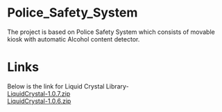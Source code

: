 # Police_Safety_System
The project is based on Police Safety System which consists of movable kiosk with automatic Alcohol content detector.
# Links
Below is the link for Liquid Crystal Library-<br/>
[LiquidCrystal-1.0.7.zip](https://github.com/NikithYD/Police_Safety_System/files/5034557/LiquidCrystal-1.0.7.zip) <br/>
[LiquidCrystal-1.0.6.zip](https://github.com/NikithYD/Police_Safety_System/files/5034659/LiquidCrystal-1.0.6.zip)

